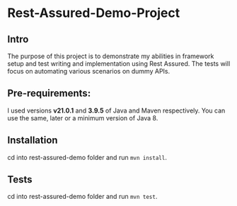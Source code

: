 # Rest-Assured-Demo-Project

## Intro

The purpose of this project is to demonstrate my abilities in framework setup and test writing and implementation using Rest Assured. The tests will focus on automating various scenarios on dummy APIs.

## Pre-requirements:

I used versions **v21.0.1** and **3.9.5** of Java and Maven respectively. You can use the same, later or a minimum version of Java 8.

## Installation

cd into rest-assured-demo folder and run `mvn install`.

## Tests

cd into rest-assured-demo folder and run `mvn test`.